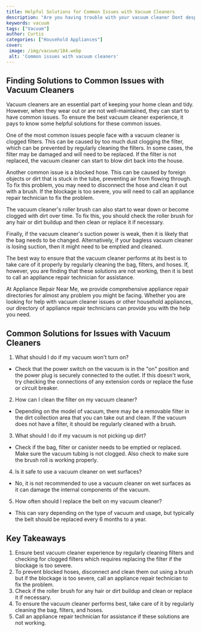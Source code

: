 ```yaml
---
title: Helpful Solutions for Common Issues with Vacuum Cleaners
description: "Are you having trouble with your vacuum cleaner Dont despair We have the solutions to your troubles right here Learn how to solve common problems with this handy guide"
keywords: vacuum
tags: ["Vacuum"]
author: Curtis
categories: ["Household Appliances"]
cover: 
 image: /img/vacuum/184.webp
 alt: 'Common issues with vacuum cleaners'
---
```

## Finding Solutions to Common Issues with Vacuum Cleaners

Vacuum cleaners are an essential part of keeping your home clean and tidy. However, when they wear out or are not well-maintained, they can start to have common issues. To ensure the best vacuum cleaner experience, it pays to know some helpful solutions for these common issues. 

One of the most common issues people face with a vacuum cleaner is clogged filters. This can be caused by too much dust clogging the filter, which can be prevented by regularly cleaning the filters. In some cases, the filter may be damaged and will need to be replaced. If the filter is not replaced, the vacuum cleaner can start to blow dirt back into the house. 

Another common issue is a blocked hose. This can be caused by foreign objects or dirt that is stuck in the tube, preventing air from flowing through. To fix this problem, you may need to disconnect the hose and clean it out with a brush. If the blockage is too severe, you will need to call an appliance repair technician to fix the problem. 

The vacuum cleaner's roller brush can also start to wear down or become clogged with dirt over time. To fix this, you should check the roller brush for any hair or dirt buildup and then clean or replace it if necessary.

Finally, if the vacuum cleaner's suction power is weak, then it is likely that the bag needs to be changed. Alternatively, if your bagless vacuum cleaner is losing suction, then it might need to be emptied and cleaned. 

The best way to ensure that the vacuum cleaner performs at its best is to take care of it properly by regularly cleaning the bag, filters, and hoses. If, however, you are finding that these solutions are not working, then it is best to call an appliance repair technician for assistance. 

At Appliance Repair Near Me, we provide comprehensive appliance repair directories for almost any problem you might be facing. Whether you are looking for help with vacuum cleaner issues or other household appliances, our directory of appliance repair technicians can provide you with the help you need.

## Common Solutions for Issues with Vacuum Cleaners

1. What should I do if my vacuum won't turn on?
 - Check that the power switch on the vacuum is in the "on" position and the power plug is securely connected to the outlet. If this doesn't work, try checking the connections of any extension cords or replace the fuse or circuit breaker.

2. How can I clean the filter on my vacuum cleaner?
 - Depending on the model of vacuum, there may be a removable filter in the dirt collection area that you can take out and clean. If the vacuum does not have a filter, it should be regularly cleaned with a brush.

3. What should I do if my vacuum is not picking up dirt?
 - Check if the bag, filter or canister needs to be emptied or replaced. Make sure the vacuum tubing is not clogged. Also check to make sure the brush roll is working properly.

4. Is it safe to use a vacuum cleaner on wet surfaces?
 - No, it is not recommended to use a vacuum cleaner on wet surfaces as it can damage the internal components of the vacuum.

5. How often should I replace the belt on my vacuum cleaner?
 - This can vary depending on the type of vacuum and usage, but typically the belt should be replaced every 6 months to a year.

## Key Takeaways 
1. Ensure best vacuum cleaner experience by regularly cleaning filters and checking for clogged filters which requires replacing the filter if the blockage is too severe. 
2. To prevent blocked hoses, disconnect and clean them out using a brush but if the blockage is too severe, call an appliance repair technician to fix the problem. 
3. Check if the roller brush for any hair or dirt buildup and clean or replace it if necessary. 
4. To ensure the vacuum cleaner performs best, take care of it by regularly cleaning the bag, filters, and hoses. 
5. Call an appliance repair technician for assistance if these solutions are not working.
